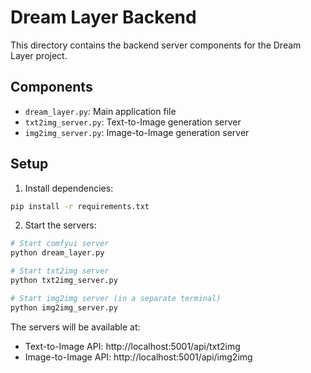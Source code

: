 # Dream Layer Backend

This directory contains the backend server components for the Dream Layer project.

## Components
- `dream_layer.py`: Main application file
- `txt2img_server.py`: Text-to-Image generation server
- `img2img_server.py`: Image-to-Image generation server

## Setup
1. Install dependencies:
```bash
pip install -r requirements.txt
```

2. Start the servers:
```bash
# Start comfyui server
python dream_layer.py

# Start txt2img server
python txt2img_server.py

# Start img2img server (in a separate terminal)
python img2img_server.py
```

The servers will be available at:
- Text-to-Image API: http://localhost:5001/api/txt2img
- Image-to-Image API: http://localhost:5001/api/img2img 